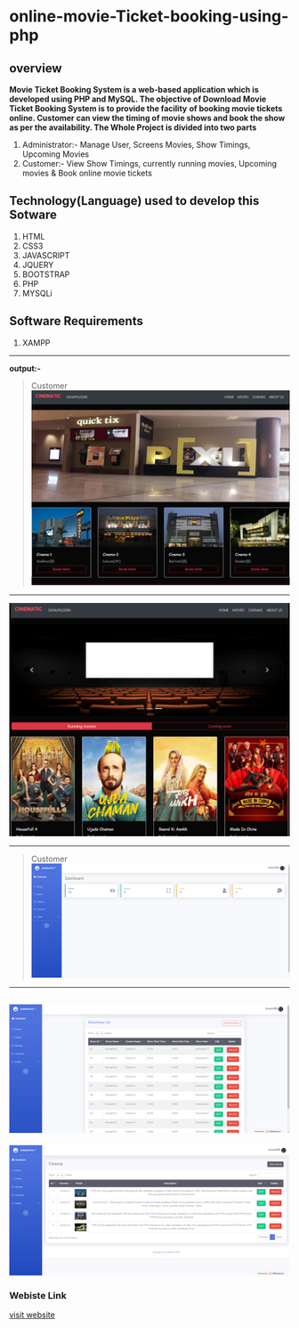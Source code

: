 # online-movie-Ticket-booking-using-php
## overview
**Movie Ticket Booking System is a web-based application which is developed using PHP and MySQL. The objective of Download Movie Ticket Booking System is to provide the facility**  **of booking movie tickets online. Customer can view the timing of movie shows and book the show as per the availability. The Whole Project is divided into two parts** 
1. Administrator:- Manage User, Screens Movies, Show Timings, Upcoming Movies
2. Customer:- View Show Timings, currently running movies, Upcoming movies &amp; Book online movie tickets

## Technology(Language) used to develop this Sotware
1. HTML
2. CSS3
3. JAVASCRIPT
4. JQUERY
5. BOOTSTRAP
6. PHP 
7. MYSQLi
## Software Requirements
1. XAMPP
---
**output:-**

>Customer
![output](result1.png)
---
![output](result2.png)
___
>Customer
![output](result3.png)
---
![output](result4.png)
---
![output](result5.png)


### Webiste Link
[visit website](https://cinematicinema.000webhostapp.com "cinematic")
 

